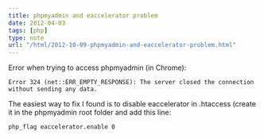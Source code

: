 ```yaml
---
title: phpmyadmin and eaccelerator problem
date: 2012-04-03
tags: [php]
type: note
url: "/html/2012-10-09-phpmyadmin-and-eaccelerator-problem.html"
---
```


Error when trying to access phpmyadmin (in Chrome):

    Error 324 (net::ERR_EMPTY_RESPONSE): The server closed the connection without sending any data.

<!-- more -->
The easiest way to fix I found is to disable eaccelerator in .htaccess (create it in the phpmyadmin root folder and add this line:

    php_flag eaccelerator.enable 0
